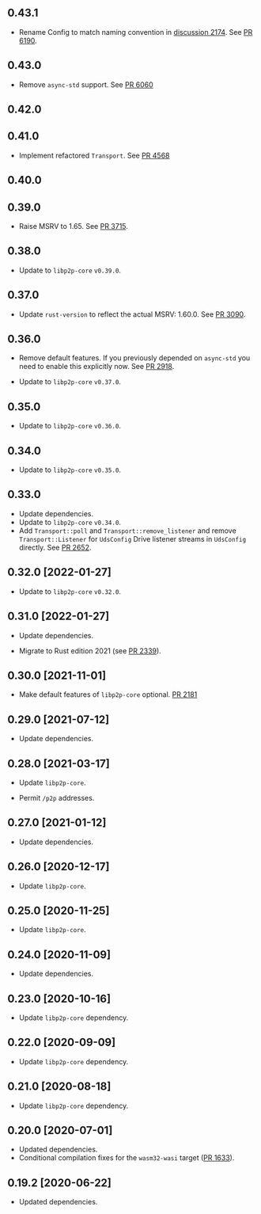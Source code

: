 ## 0.43.1

- Rename Config to match naming convention in [discussion 2174](https://github.com/libp2p/rust-libp2p/discussions/2174).
  See [PR 6190](https://github.com/libp2p/rust-libp2p/pull/6190).

## 0.43.0

- Remove `async-std` support.
  See [PR 6060](https://github.com/libp2p/rust-libp2p/pull/6060)

## 0.42.0

<!-- Update to libp2p-core v0.43.0 -->

## 0.41.0

- Implement refactored `Transport`.
  See [PR 4568](https://github.com/libp2p/rust-libp2p/pull/4568)

## 0.40.0


## 0.39.0

- Raise MSRV to 1.65.
  See [PR 3715].

[PR 3715]: https://github.com/libp2p/rust-libp2p/pull/3715

## 0.38.0

- Update to `libp2p-core` `v0.39.0`.

## 0.37.0

- Update `rust-version` to reflect the actual MSRV: 1.60.0. See [PR 3090].

[PR 3090]: https://github.com/libp2p/rust-libp2p/pull/3090

## 0.36.0

- Remove default features. If you previously depended on `async-std` you need to enable this explicitly now. See [PR 2918].

- Update to `libp2p-core` `v0.37.0`.

[PR 2918]: https://github.com/libp2p/rust-libp2p/pull/2918

## 0.35.0

- Update to `libp2p-core` `v0.36.0`.

## 0.34.0

- Update to `libp2p-core` `v0.35.0`.

## 0.33.0

- Update dependencies.
- Update to `libp2p-core` `v0.34.0`.
- Add `Transport::poll` and `Transport::remove_listener` and remove `Transport::Listener` for
  `UdsConfig` Drive listener streams in `UdsConfig` directly. See [PR 2652].

[PR 2652]: https://github.com/libp2p/rust-libp2p/pull/2652

## 0.32.0 [2022-01-27]

- Update to `libp2p-core` `v0.32.0`.

## 0.31.0 [2022-01-27]

- Update dependencies.

- Migrate to Rust edition 2021 (see [PR 2339]).

[PR 2339]: https://github.com/libp2p/rust-libp2p/pull/2339

## 0.30.0 [2021-11-01]

- Make default features of `libp2p-core` optional.
  [PR 2181](https://github.com/libp2p/rust-libp2p/pull/2181)

## 0.29.0 [2021-07-12]

- Update dependencies.

## 0.28.0 [2021-03-17]

- Update `libp2p-core`.

- Permit `/p2p` addresses.

## 0.27.0 [2021-01-12]

- Update dependencies.

## 0.26.0 [2020-12-17]

- Update `libp2p-core`.

## 0.25.0 [2020-11-25]

- Update `libp2p-core`.

## 0.24.0 [2020-11-09]

- Update dependencies.

## 0.23.0 [2020-10-16]

- Update `libp2p-core` dependency.

## 0.22.0 [2020-09-09]

- Update `libp2p-core` dependency.

## 0.21.0 [2020-08-18]

- Update `libp2p-core` dependency.

## 0.20.0 [2020-07-01]

- Updated dependencies.
- Conditional compilation fixes for the `wasm32-wasi` target
  ([PR 1633](https://github.com/libp2p/rust-libp2p/pull/1633)).

## 0.19.2 [2020-06-22]

- Updated dependencies.
